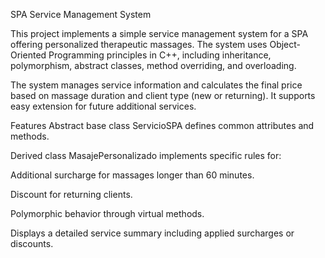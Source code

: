 SPA Service Management System

This project implements a simple service management system for a SPA offering personalized therapeutic massages. The system uses Object-Oriented Programming principles in C++, including inheritance, polymorphism, abstract classes, method overriding, and overloading.

The system manages service information and calculates the final price based on massage duration and client type (new or returning). It supports easy extension for future additional services.

Features
Abstract base class ServicioSPA defines common attributes and methods.

Derived class MasajePersonalizado implements specific rules for:

Additional surcharge for massages longer than 60 minutes.

Discount for returning clients.

Polymorphic behavior through virtual methods.

Displays a detailed service summary including applied surcharges or discounts.
